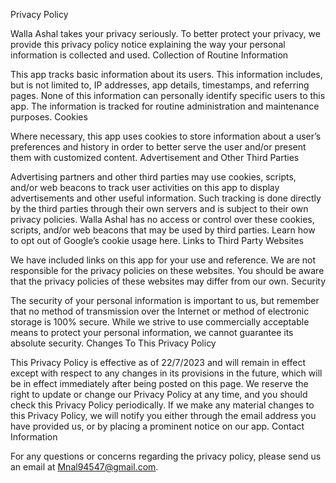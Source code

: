 Privacy Policy

Walla Ashal takes your privacy seriously. To better protect your privacy, we provide this privacy policy notice explaining the way your personal information is collected and used.
Collection of Routine Information

This app tracks basic information about its users. This information includes, but is not limited to, IP addresses, app details, timestamps, and referring pages. None of this information can personally identify specific users to this app. The information is tracked for routine administration and maintenance purposes.
Cookies

Where necessary, this app uses cookies to store information about a user’s preferences and history in order to better serve the user and/or present them with customized content.
Advertisement and Other Third Parties

Advertising partners and other third parties may use cookies, scripts, and/or web beacons to track user activities on this app to display advertisements and other useful information. Such tracking is done directly by the third parties through their own servers and is subject to their own privacy policies. Walla Ashal has no access or control over these cookies, scripts, and/or web beacons that may be used by third parties. Learn how to opt out of Google’s cookie usage here.
Links to Third Party Websites

We have included links on this app for your use and reference. We are not responsible for the privacy policies on these websites. You should be aware that the privacy policies of these websites may differ from our own.
Security

The security of your personal information is important to us, but remember that no method of transmission over the Internet or method of electronic storage is 100% secure. While we strive to use commercially acceptable means to protect your personal information, we cannot guarantee its absolute security.
Changes To This Privacy Policy

This Privacy Policy is effective as of 22/7/2023 and will remain in effect except with respect to any changes in its provisions in the future, which will be in effect immediately after being posted on this page. We reserve the right to update or change our Privacy Policy at any time, and you should check this Privacy Policy periodically. If we make any material changes to this Privacy Policy, we will notify you either through the email address you have provided us, or by placing a prominent notice on our app.
Contact Information

For any questions or concerns regarding the privacy policy, please send us an email at Mnal94547@gmail.com.
